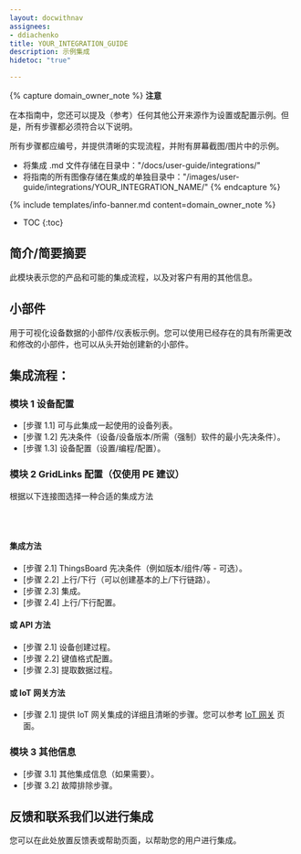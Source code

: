 ```yaml
---
layout: docwithnav
assignees:
- ddiachenko
title: YOUR_INTEGRATION_GUIDE
description: 示例集成
hidetoc: "true"

---
```


{% capture domain_owner_note %}
**注意**

在本指南中，您还可以提及（参考）任何其他公开来源作为设置或配置示例。但是，所有步骤都必须符合以下说明。

所有步骤都应编号，并提供清晰的实现流程，并附有屏幕截图/图片中的示例。

* 将集成 .md 文件存储在目录中："/docs/user-guide/integrations/"
* 将指南的所有图像存储在集成的单独目录中："/images/user-guide/integrations/YOUR_INTEGRATION_NAME/"
{% endcapture %}

{% include templates/info-banner.md content=domain_owner_note %}

* TOC
{:toc}

## 简介/简要摘要

此模块表示您的产品和可能的集成流程，以及对客户有用的其他信息。

## 小部件

用于可视化设备数据的小部件/仪表板示例。您可以使用已经存在的具有所需更改和修改的小部件，也可以从头开始创建新的小部件。

## 集成流程：

### 模块 1 设备配置

* [步骤 1.1] 可与此集成一起使用的设备列表。
* [步骤 1.2] 先决条件（设备/设备版本/所需（强制）软件的最小先决条件）。
* [步骤 1.3] 设备配置（设置/编程/配置）。

### 模块 2 GridLinks 配置（仅使用 PE 建议）

根据以下连接图选择一种合适的集成方法

<br>
<br>

<object width="80%" data="/images/connectivity.svg"></object>

#### 集成方法

* [步骤 2.1] ThingsBoard 先决条件（例如版本/组件/等 - 可选）。
* [步骤 2.2] 上行/下行（可以创建基本的上/下行链路）。
* [步骤 2.3] 集成。
* [步骤 2.4] 上行/下行配置。

#### 或 API 方法

* [步骤 2.1] 设备创建过程。
* [步骤 2.2] 键值格式配置。
* [步骤 2.3] 提取数据过程。

#### 或 IoT 网关方法

* [步骤 2.1] 提供 IoT 网关集成的详细且清晰的步骤。您可以参考 [IoT 网关](/docs/iot-gateway/getting-started/) 页面。

### 模块 3 其他信息

* [步骤 3.1] 其他集成信息（如果需要）。
* [步骤 3.2] 故障排除步骤。

## 反馈和联系我们以进行集成

您可以在此处放置反馈表或帮助页面，以帮助您的用户进行集成。